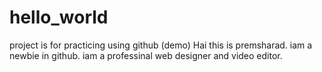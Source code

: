 # hello_world
project is for practicing using github (demo)
Hai this is premsharad. iam a newbie in github. iam a professinal web designer and video editor.
